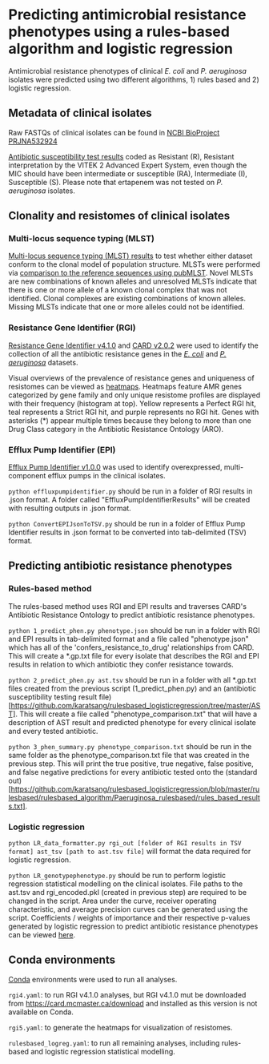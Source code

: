 # Predicting antimicrobial resistance phenotypes using a rules-based algorithm and logistic regression 

Antimicrobial resistance phenotypes of clinical *E. coli* and *P. aeruginosa* isolates were predicted using two different algorithms, 1) rules based and 2) logistic regression.

## Metadata of clinical isolates

Raw FASTQs of clinical isolates can be found in [NCBI BioProject PRJNA532924](https://www.ncbi.nlm.nih.gov/bioproject/PRJNA532924)

[Antibiotic susceptibility test results](https://github.com/karatsang/rulesbased_logisticregression/tree/master/AST) coded as Resistant (R), Resistant interpretation by the VITEK 2 Advanced Expert System, even though the MIC should have been intermediate or susceptible (RA), Intermediate (I), Susceptible (S). Please note that ertapenem was not tested on *P. aeruginosa* isolates. 

## Clonality and resistomes of clinical isolates

### Multi-locus sequence typing (MLST)
[Multi-locus sequence typing (MLST) results](https://github.com/karatsang/rulesbased_logisticregression/tree/master/MLST) to test whether either dataset conform to the clonal model of population structure. MLSTs were performed via [comparison to the reference sequences using pubMLST](https://github.com/agmcarthur/pubMLST). Novel MLSTs are new combinations of known alleles and unresolved MLSTs indicate that there is one or more allele of a known clonal complex that was not identified. Clonal complexes are existing combinations of known alleles. Missing MLSTs indicate that one or more alleles could not be identified. 

### Resistance Gene Identifier (RGI)
[Resistance Gene Identifier v4.1.0](https://card.mcmaster.ca/analyze/rgi) and [CARD v2.0.2](https://card.mcmaster.ca/home) were used to identify the collection of all the antibiotic resistance genes in the [*E. coli*](https://github.com/karatsang/rulesbased_logisticregression/tree/master/ResistanceGeneIdentifier/Ecoli_RGI_4.1.0) and [*P. aeruginosa*](https://github.com/karatsang/rulesbased_logisticregression/tree/master/ResistanceGeneIdentifier/Paeruginosa_RGI_4.1.0) datasets. 

Visual overviews of the prevalence of resistance genes and uniqueness of resistomes can be viewed as [heatmaps](https://github.com/karatsang/rulesbased_logisticregression/tree/master/ResistanceGeneIdentifier/Heatmaps_RGI_5.1.0). Heatmaps feature AMR genes categorized by gene family and only unique resistome profiles are displayed with their frequency (histogram at top). Yellow represents a Perfect RGI hit, teal represents a Strict RGI hit, and purple represents no RGI hit. Genes with asterisks (*) appear multiple times because they belong to more than one Drug Class category in the Antibiotic Resistance Ontology (ARO).

### Efflux Pump Identifier (EPI)
[Efflux Pump Identifier v1.0.0](https://github.com/karatsang/rulesbased_logisticregression/tree/master/rulesbased/EffluxPumpIdentifier) was used to identify overexpressed, multi-component efflux pumps in the clinical isolates. 

`python effluxpumpidentifier.py` should be run in a folder of RGI results in .json format. A folder called "EffluxPumpIdentifierResults" will be created with resulting outputs in .json format. 

`python ConvertEPIJsonToTSV.py` should be run in a folder of Efflux Pump Identifier results in .json format to be converted into tab-delimited (TSV) format.

## Predicting antibiotic resistance phenotypes

### Rules-based method
The rules-based method uses RGI and EPI results and traverses CARD's Antibiotic Resistance Ontology to predict antibiotic resistance phenotypes. 

`python 1_predict_phen.py phenotype.json` should be run in a folder with RGI and EPI results in tab-delimited format and a file called "phenotype.json" which has all of the 'confers_resistance_to_drug' relationships from CARD. This will create a *.gp.txt file for every isolate that describes the RGI and EPI results in relation to which antibiotic they confer resistance towards.

`python 2_predict_phen.py ast.tsv` should be run in a folder with all *.gp.txt files created from the previous script (1_predict_phen.py) and an (antibiotic susceptibility testing result file)[https://github.com/karatsang/rulesbased_logisticregression/tree/master/AST]. This will create a file called "phenotype_comparison.txt" that will have a description of AST result and predicted phenotype for every clinical isolate and every tested antibiotic. 

`python 3_phen_summary.py phenotype_comparison.txt` should be run in the same folder as the phenotype_comparison.txt file that was created in the previous step. This will print the true positive, true negative, false positive, and false negative predictions for every antibiotic tested onto the (standard out)[https://github.com/karatsang/rulesbased_logisticregression/blob/master/rulesbased/rulesbased_algorithm/Paeruginosa_rulesbased/rules_based_results.txt]. 

### Logistic regression

`python LR_data_formatter.py rgi_out [folder of RGI results in TSV format] ast_tsv [path to ast.tsv file]` will format the data required for logistic regression.

`python LR_genotypephenotype.py` should be run to perform logistic regression statistical modelling on the clinical isolates. File paths to the ast.tsv and rgi_encoded.pkl (created in previous step) are required to be changed in the script. Area under the curve, receiver operating characteristic, and average precision curves can be generated using the script. Coefficients / weights of importance and their respective p-values generated by logistic regression to predict antibiotic resistance phenotypes can be viewed [here](https://github.com/karatsang/rulesbased_logisticregression/tree/master/logisticregression/weights_pvalues).

## Conda environments

[Conda](https://docs.conda.io/en/latest/) environments were used to run all analyses. 

`rgi4.yaml`: to run RGI v4.1.0 analyses, but RGI v4.1.0 mut be downloaded from https://card.mcmaster.ca/download and installed as this version is not available on Conda.

`rgi5.yaml`: to generate the heatmaps for visualization of resistomes. 

`rulesbased_logreg.yaml`: to run all remaining analyses, including rules-based and logistic regression statistical modelling.
